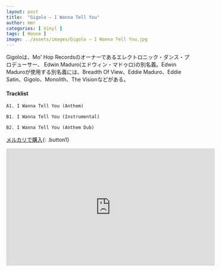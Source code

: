 ```yaml
---
layout: post
title:  "Gigolo – I Wanna Tell You"
author: mmr
categories: [ Vinyl ]
tags: [ House ]
image: ../assets/images/Gigolo – I Wanna Tell You.jpg
---
```


Gigoloは、Mo' Hop Recordsのオーナーであるエレクトロニック・ダンス・プロデューサー、 Edwin Maduro(エドウィン・マドゥロ)の別名義。Edwin Maduroが使用する別名義には、Breadth Of View、Eddie Maduro、Eddie Satin、Gigolo、Monolith、The Visionなどがある。

#### Tracklist
```md
A1. I Wanna Tell You (Anthem)

B1. I Wanna Tell You (Instrumental)

B2. I Wanna Tell You (Anthem Dub)
```

[メルカリで購入](https://jp.mercari.com/item/m43553318967?afid=6142608987){: .button1}

<iframe width="560" height="315" src="https://www.youtube.com/embed/g7g_DF4V-w0?si=TD2hs_u4b80RoLwT" title="YouTube video player" frameborder="0" allow="accelerometer; autoplay; clipboard-write; encrypted-media; gyroscope; picture-in-picture; web-share" referrerpolicy="strict-origin-when-cross-origin" allowfullscreen></iframe>